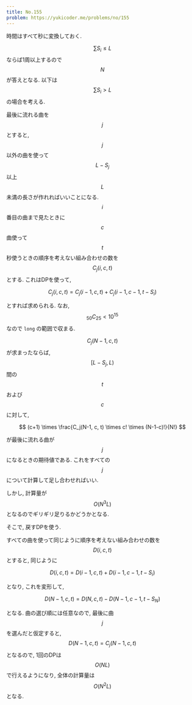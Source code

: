 ```yaml
---
title: No.155
problem: https://yukicoder.me/problems/no/155
---
```

時間はすべて秒に変換しておく.

$$ \sum S_i \leq L $$ ならば1周以上するので $$ N $$ が答えとなる. 以下は $$ \sum S_i \gt L $$ の場合を考える.

最後に流れる曲を $$ j $$ とすると, $$ j $$ 以外の曲を使って $$ L-S_j $$ 以上 $$ L $$ 未満の長さが作れればいいことになる. $$ i $$ 番目の曲まで見たときに $$ c $$ 曲使って $$ t $$ 秒使うときの順序を考えない組み合わせの数を $$ C_j(i, c, t) $$ とする. これはDPを使って,

$$
C_j(i, c, t) = C_j(i-1, c, t) + C_j(i-1, c-1, t-S_i)
$$

とすれば求められる. なお, $$ {}_{50}C_{25} \lt 10^{15} $$ なので `long` の範囲で収まる.

$$ C_j(N-1, c, t) $$ が求まったならば, $$ [L-S_j, L) $$ 間の $$ t $$ および $$ c $$ に対して,

$$
(c+1) \times \frac{C_j(N-1, c, t) \times c! \times (N-1-c)!}{N!}
$$

が最後に流れる曲が $$ j $$ になるときの期待値である. これをすべての $$ j $$ について計算して足し合わせればいい.

しかし, 計算量が $$ O(N^3L) $$ となるのでギリギリ足りるかどうかとなる.

そこで, 戻すDPを使う.

すべての曲を使って同じように順序を考えない組み合わせの数を $$ D(i, c, t) $$ とすると, 同じように

$$
D(i, c, t) = D(i-1, c, t) + D(i-1, c-1, t-S_i)
$$

となり, これを変形して,

$$
D(N-1, c, t) = D(N, c, t) - D(N-1, c-1, t-S_N)
$$

となる. 曲の選び順には任意なので, 最後に曲 $$ j $$ を選んだと仮定すると, $$ D(N-1, c, t) = C_j(N-1, c, t) $$ となるので, 1回のDPは $$ O(NL) $$ で行えるようになり, 全体の計算量は $$ O(N^2L) $$ となる.

